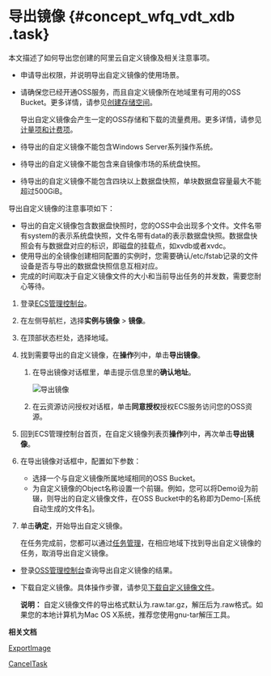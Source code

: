# 导出镜像 {#concept_wfq_vdt_xdb .task}

本文描述了如何导出您创建的阿里云自定义镜像及相关注意事项。

-   申请导出权限，并说明导出自定义镜像的使用场景。
-   请确保您已经开通OSS服务，而且自定义镜像所在地域里有可用的OSS Bucket。更多详情，请参见[创建存储空间](../../../../../cn.zh-CN/快速入门/创建存储空间.md#)。

    导出自定义镜像会产生一定的OSS存储和下载的流量费用。更多详情，请参见[计量项和计费项](../../../../../cn.zh-CN/计量计费/计量项和计费项.md#)。

-   待导出的自定义镜像不能包含Windows Server系列操作系统。
-   待导出的自定义镜像不能包含来自镜像市场的系统盘快照。
-   待导出的自定义镜像不能包含四块以上数据盘快照，单块数据盘容量最大不能超过500GiB。

导出自定义镜像的注意事项如下：

-   导出的自定义镜像包含数据盘快照时，您的OSS中会出现多个文件。文件名带有system的表示系统盘快照，文件名带有data的表示数据盘快照。数据盘快照会有与数据盘对应的标识，即磁盘的挂载点，如xvdb或者xvdc。
-   使用导出的全镜像创建相同配置的实例时，您需要确认/etc/fstab记录的文件设备是否与导出的数据盘快照信息互相对应。
-   完成的时间取决于自定义镜像文件的大小和当前导出任务的并发数，需要您耐心等待。

1.  登录[ECS管理控制台](https://ecs.console.aliyun.com)。
2.  在左侧导航栏，选择**实例与镜像** \> **镜像**。
3.  在顶部状态栏处，选择地域。
4.  找到需要导出的自定义镜像，在**操作**列中，单击**导出镜像**。 
    1.  在导出镜像对话框里，单击提示信息里的**确认地址**。 

        ![导出镜像](http://static-aliyun-doc.oss-cn-hangzhou.aliyuncs.com/assets/img/9712/15665251704655_zh-CN.png)

    2.  在云资源访问授权对话框，单击**同意授权**授权ECS服务访问您的OSS资源。
5.  回到ECS管理控制台首页，在自定义镜像列表页**操作**列中，再次单击**导出镜像**。
6.  在导出镜像对话框中，配置如下参数： 
    -   选择一个与自定义镜像所属地域相同的OSS Bucket。
    -   为自定义镜像的Object名称设置一个前辍。例如，您可以将Demo设为前辍，则导出的自定义镜像文件，在OSS Bucket中的名称即为Demo-\[系统自动生成的文件名\]。
7.  单击**确定**，开始导出自定义镜像。 

    在任务完成前，您都可以通过[任务管理](https://ecs.console.aliyun.com/#/task/region/cn-qingdao)，在相应地域下找到导出自定义镜像的任务，取消导出自定义镜像。


-   登录[OSS管理控制台](https://oss.console.aliyun.com/index#/)查询导出自定义镜像的结果。
-   下载自定义镜像。具体操作步骤，请参见[下载自定义镜像文件](../../../../../cn.zh-CN/控制台用户指南/上传、下载和管理文件/下载文件.md#)。

    **说明：** 自定义镜像文件的导出格式默认为.raw.tar.gz，解压后为.raw格式。如果您的本地计算机为Mac OS X系统，推荐您使用gnu-tar解压工具。


**相关文档**  


[ExportImage](../cn.zh-CN/API参考/镜像/ExportImage.md#)

[CancelTask](../cn.zh-CN/API参考/其他接口/CancelTask.md#)

